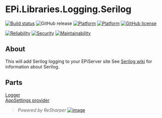 # EPi.Libraries.Logging.Serilog

[![Build status](https://ci.appveyor.com/api/projects/status/dc0ds3aafwfui3a3/branch/master?svg=true)](https://ci.appveyor.com/project/jstemerdink/epi-libraries-logging-serilog/branch/master)
![GitHub release](https://img.shields.io/github/release/jstemerdink/EPi.Libraries.Logging.Serilog.svg)
[![Platform](https://img.shields.io/badge/platform-.NET%204.6.1-blue.svg?style=flat)](https://msdn.microsoft.com/en-us/library/w0x726c2%28v=vs.110%29.aspx)
[![Platform](https://img.shields.io/badge/EPiServer-%2011.0.0-orange.svg?style=flat)](http://world.episerver.com/cms/)
[![GitHub license](https://img.shields.io/badge/license-MIT%20license-blue.svg?style=flat)](LICENSE)


[![Reliability](https://sonarcloud.io/api/project_badges/measure?project=jstemerdink:EPi.Libraries.Logging.Serilog&metric=reliability_rating)](https://sonarcloud.io/component_measures?id=jstemerdink%3AEPi.Libraries.Logging.Serilog&metric=Reliability)
[![Security](https://sonarcloud.io/api/project_badges/measure?project=jstemerdink:EPi.Libraries.Logging.Serilog&metric=security_rating)](https://sonarcloud.io/component_measures?id=jstemerdink%3AEPi.Libraries.Logging.Serilog&metric=Security)
[![Maintainability](https://sonarcloud.io/api/project_badges/measure?project=jstemerdink%3AEPi.Libraries.Logging.Serilog&metric=sqale_rating)](https://sonarcloud.io/component_measures?id=jstemerdink%3AEPi.Libraries.Logging.Serilog&metric=Maintainability)


## About
This will add Serilog logging to your EPiServer site
See [Serilog wiki](https://github.com/serilog/serilog/wiki/) for information about Serilog.

## Parts
[Logger](EPi.Libraries.Logging.Serilog/README.md)  
[AppSettings provider](EPi.Libraries.Logging.Serilog.AppSettings/README.md)  


> *Powered by ReSharper*
> [![image](https://i0.wp.com/jstemerdink.files.wordpress.com/2017/08/logo_resharper.png)](http://jetbrains.com)